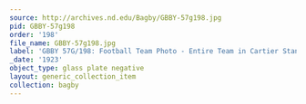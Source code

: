 ```yaml
---
source: http://archives.nd.edu/Bagby/GBBY-57g198.jpg
pid: GBBY-57g198
order: '198'
file_name: GBBY-57g198.jpg
label: 'GBBY 57G/198: Football Team Photo - Entire Team in Cartier Stands - 1923'
_date: '1923'
object_type: glass plate negative
layout: generic_collection_item
collection: bagby
---
```

